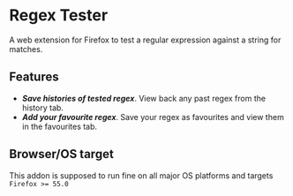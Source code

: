 # Regex Tester

A web extension for Firefox to test a regular expression against a string for matches.

## Features 
- **_Save histories of tested regex_**. View back any past regex from the history tab.   
- **_Add your favourite regex_**. Save your regex as favourites and view them in the favourites tab. 

## Browser/OS target

This addon is supposed to run fine on all major OS platforms and targets `Firefox >= 55.0`